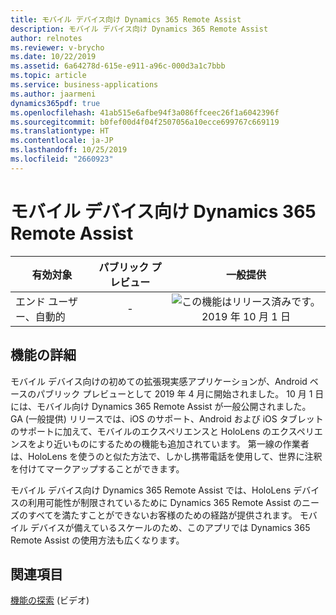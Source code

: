 ```yaml
---
title: モバイル デバイス向け Dynamics 365 Remote Assist
description: モバイル デバイス向け Dynamics 365 Remote Assist
author: relnotes
ms.reviewer: v-brycho
ms.date: 10/22/2019
ms.assetid: 6a64278d-615e-e911-a96c-000d3a1c7bbb
ms.topic: article
ms.service: business-applications
ms.author: jaarmeni
dynamics365pdf: true
ms.openlocfilehash: 41ab515e6afbe94f3a086ffceec26f1a6042396f
ms.sourcegitcommit: b0fef00d4f04f2507056a10ecce699767c669119
ms.translationtype: HT
ms.contentlocale: ja-JP
ms.lasthandoff: 10/25/2019
ms.locfileid: "2660923"
---
```

# <a name="dynamics-365-remote-assist-for-mobile-phones"></a>モバイル デバイス向け Dynamics 365 Remote Assist


| 有効対象    |  パブリック プレビュー | 一般提供 | 
| ---------- | :----------: |:----------: |
|エンド ユーザー、自動的|-| ![この機能はリリース済みです。](/dynamics365-release-plan/media/green-checkmark.png "この機能はリリース済みです。") 2019 年 10 月 1 日|






## <a name="feature-details"></a>機能の詳細
<!--feature detail start -->
モバイル デバイス向けの初めての拡張現実感アプリケーションが、Android ベースのパブリック プレビューとして 2019 年 4 月に開始されました。 10 月 1 日には、モバイル向け Dynamics 365 Remote Assist が一般公開されました。 GA (一般提供) リリースでは、iOS のサポート、Android および iOS タブレットのサポートに加えて、モバイルのエクスペリエンスと HoloLens のエクスペリエンスをより近いものにするための機能も追加されています。 第一線の作業者は、HoloLens を使うのと似た方法で、しかし携帯電話を使用して、世界に注釈を付けてマークアップすることができます。 

モバイル デバイス向け Dynamics 365 Remote Assist では、HoloLens デバイスの利用可能性が制限されているために Dynamics 365 Remote Assist のニーズのすべてを満たすことができないお客様のための経路が提供されます。 モバイル デバイスが備えているスケールのため、このアプリでは Dynamics 365 Remote Assist の使用方法も広くなります。
<!--feature detail end -->










## <a name="see-also"></a>関連項目
[機能の探索](https://aka.ms/ROGRA19RW2ROV1) (ビデオ)
